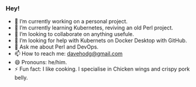 ### Hey!

<!--
**davehodg/davehodg** is a ✨ _special_ ✨ repository because its `README.md` (this file) appears on your GitHub profile.

Here are some ideas to get you started:

- 🔭 I’m currently working on ...
- 🌱 I’m currently learning ...
- 👯 I’m looking to collaborate on ...
- 🤔 I’m looking for help with ...
- 💬 Ask me about ...
- 📫 How to reach me: ...
- 😄 Pronouns: ...
- ⚡ Fun fact: ...
-->


- 🔭 I’m currently working on a personal project.
- 🌱 I’m currently learning Kubernetes, reviving an old Perl project.
- 👯 I’m looking to collaborate on anything usefule.
- 🤔 I’m looking for help with Kubernets on Docker Desktop with GitHub.
- 💬 Ask me about Perl and DevOps.
- 📫 How to reach me: davehodg@gmail.com
- 😄 Pronouns: he/him.
- ⚡ Fun fact: I like cooking. I specialise in Chicken wings and crispy pork belly.
